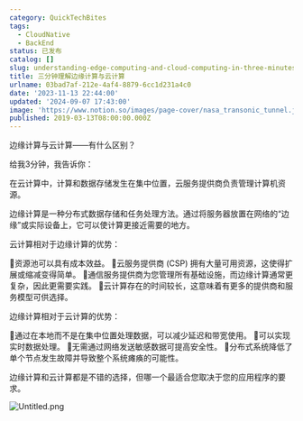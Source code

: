 ```yaml
---
category: QuickTechBites
tags:
  - CloudNative
  - BackEnd
status: 已发布
catalog: []
slug: understanding-edge-computing-and-cloud-computing-in-three-minutes
title: 三分钟理解边缘计算与云计算
urlname: 03bad7af-212e-4af4-8879-6cc1d231a4c0
date: '2023-11-13 22:44:00'
updated: '2024-09-07 17:43:00'
image: 'https://www.notion.so/images/page-cover/nasa_transonic_tunnel.jpg'
published: 2019-03-13T08:00:00.000Z
---
```


边缘计算与云计算——有什么区别？


给我3分钟，我告诉你：


在云计算中，计算和数据存储发生在集中位置，云服务提供商负责管理计算机资源。


边缘计算是一种分布式数据存储和任务处理方法。通过将服务器放置在网络的“边缘”或实际设备上，它可以使计算更接近需要的地方。


云计算相对于边缘计算的优势：


🔹资源池可以具有成本效益。
🔹云服务提供商 (CSP) 拥有大量可用资源，这使得扩展或缩减变得简单。
🔹通信服务提供商为您管理所有基础设施，而边缘计算通常更复杂，因此更需要实践。
🔹云计算存在的时间较长，这意味着有更多的提供商和服务模型可供选择。


边缘计算相对于云计算的优势：


🔸通过在本地而不是在集中位置处理数据，可以减少延迟和带宽使用。
🔸可以实现实时数据处理。
🔸无需通过网络发送敏感数据可提高安全性。
🔸分布式系统降低了单个节点发生故障并导致整个系统瘫痪的可能性。


边缘计算和云计算都是不错的选择，但哪一个最适合您取决于您的应用程序的要求。


![Untitled.png](https://prod-files-secure.s3.us-west-2.amazonaws.com/5d24fe63-e567-4804-86f9-9fdc62e13082/13581d9b-f241-4af1-9995-cb87504adaf1/Untitled.png?X-Amz-Algorithm=AWS4-HMAC-SHA256&X-Amz-Content-Sha256=UNSIGNED-PAYLOAD&X-Amz-Credential=ASIAZI2LB466WWPUIZ4V%2F20250411%2Fus-west-2%2Fs3%2Faws4_request&X-Amz-Date=20250411T054159Z&X-Amz-Expires=3600&X-Amz-Security-Token=IQoJb3JpZ2luX2VjED0aCXVzLXdlc3QtMiJIMEYCIQDgi1OSFVwY71udlo7f1VN2%2BDc1e%2F%2B87k4NKl5IRFSe6gIhAIrP4Yla%2BOW3OvDEIhKiuTkdrxlW6h6yYLMkL0zTzIm1KogECLb%2F%2F%2F%2F%2F%2F%2F%2F%2F%2FwEQABoMNjM3NDIzMTgzODA1Igyb6XvZMo9zQ5C3n6Yq3AMkai%2F0TO%2BiLgF9nlW24rqHyInES147nZscGpwRQz1Qwgivrhq6vth6S4s%2F0pXGyG9B%2BHafawVua2MMLJ2ZndeAe19F4%2F3Eleedez87dNASuKkvBSvdafjjvuvI7d9uTpcmOzUuvfYvd%2FBkiIEG1WQt%2F9hm4WthCYRFbYf5SepvuaXgudQmUs6EakyAb%2BGdLdfxkY9fUPDYFlyFTCh3QqJHI%2F8aXT2D07Y%2Bz3dICIMhQZsCv8hjgMd%2BMnNVLhtHHNlYWs7U4Dj2W3UpbrorIo6ag%2FaOJChH%2BgWWuO4jql8lJoT5Z42yEd9zxQ84q4cJhrSMZHyCezXkCti7EultoF0q%2FtIU7O6%2Bn5tz5QONWq4IKv63xcqZQU4vlcGUnIRtzLq2Ilsw%2FN8edlQ1SH7fUMG7hZHTqEjzQV5GWubqc%2BrWkDcJ%2BEED09UgViYR7G4V8Kq7NZJyjJWvOIippC94BSUYxqGNGLa2ujY1TQ86a7A0bnZFcMRWM4GjYQbrJQS3S9unWiAHcvBj5mLrfyB7nyty7su2pdfYQswVW2XSWR1N%2BFSKNeECgN40LTTXA2WulJaC%2Bo59xfzpgWxaMxWTbFWpds5%2F4BgB1Rlb2hVjG1zwWmlLrV6XqisNZlcWDjDsweK%2FBjqkAQh4gnz34HKkPmQM8YAzAiXJvMMa72FdQ3M%2Fm7tnBJFZMGysKhB6J63RSmXBptrvQ2dnwz3mH3F2bxfp10MUZKtoOAAj3j2ZxJIQyuVHJAri7KfYo12fcZiV2Pc2uWXe%2F%2FsZ8MJVfLjX8GIVF2VUzdWJiF0QOlZa76Uv1lWnSdbdjKCu%2Bfz4wRvlERCQmJj8FeW1awczaMqDQCM9cZuYAZ%2BE0Ec9&X-Amz-Signature=76070461a1f4c71c1d0e40a31e5fbde5207d3492aec418e7420f2606406a5a37&X-Amz-SignedHeaders=host&x-id=GetObject)

